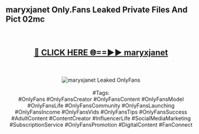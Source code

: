 <h2>maryxjanet Only.Fans Leaked Private Files And Pict 02mc</h2>
<br>
<div align="center">
<h2><a href="https://mediafiles.top/maryxjanet" rel="nofollow">🔴 CLICK HERE 🌐==►► maryxjanet</a></h2>
<br>
<br>
<a href="https://mediafiles.top/maryxjanet" rel="nofollow" data-target="animated-image.originalLink"><img src="https://i.ibb.co.com/WyWwxjT/player-gif2.gif" alt="maryxjanet Leaked OnlyFans" style="max-width: 100%; display: inline-block;" data-target="animated-image.originalImage"></a>
<br><br>
#Tags:
<br>
#OnlyFans #OnlyFansCreator #OnlyFansContent #OnlyFansModel #OnlyFansLife #OnlyFansCommunity #OnlyFansLaunching #OnlyFansIncome #OnlyFansVids #OnlyFansTips #OnlyFansSuccess #AdultContent #ContentCreator #InfluencerLife #SocialMediaMarketing #SubscriptionService #OnlyFansPromotion #DigitalContent #FanConnect
</div>
<br>